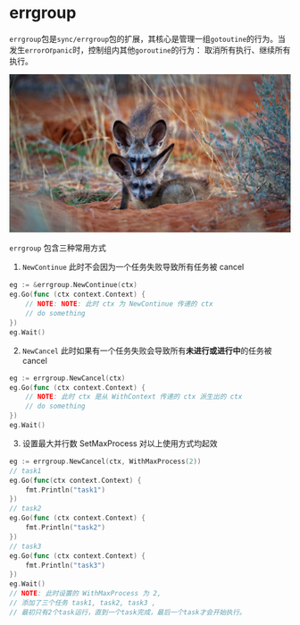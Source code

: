 # errgroup

`errgroup`包是`sync/errgroup`包的扩展，其核心是管理一组`gotoutine`的行为。当发生`error`or`panic`时，控制组内其他`goroutine`的行为： 取消所有执行、继续所有执行。

![image](./images/BatEaredFox_EN-AU12936466242_1920x1080.jpg)

`errgroup` 包含三种常用方式

1. `NewContinue` 此时不会因为一个任务失败导致所有任务被 cancel

```go
eg := &errgroup.NewContinue(ctx)
eg.Go(func (ctx context.Context) {
    // NOTE: NOTE: 此时 ctx 为 NewContinue 传递的 ctx
    // do something
})
eg.Wait()
```

2. `NewCancel` 此时如果有一个任务失败会导致所有**未进行或进行中**的任务被 cancel

```go
eg := errgroup.NewCancel(ctx)
eg.Go(func (ctx context.Context) {
    // NOTE: 此时 ctx 是从 WithContext 传递的 ctx 派生出的 ctx
    // do something
})
eg.Wait()
```

3. 设置最大并行数 SetMaxProcess 对以上使用方式均起效

```go
eg := errgroup.NewCancel(ctx, WithMaxProcess(2))
// task1
eg.Go(func(ctx context.Context) {
    fmt.Println("task1")
})
// task2
eg.Go(func (ctx context.Context) {
    fmt.Println("task2")
})
// task3
eg.Go(func (ctx context.Context) {
    fmt.Println("task3")
})
eg.Wait()
// NOTE: 此时设置的 WithMaxProcess 为 2, 
// 添加了三个任务 task1, task2, task3 ,
// 最初只有2个task运行，直到一个task完成，最后一个task才会开始执行。
```


